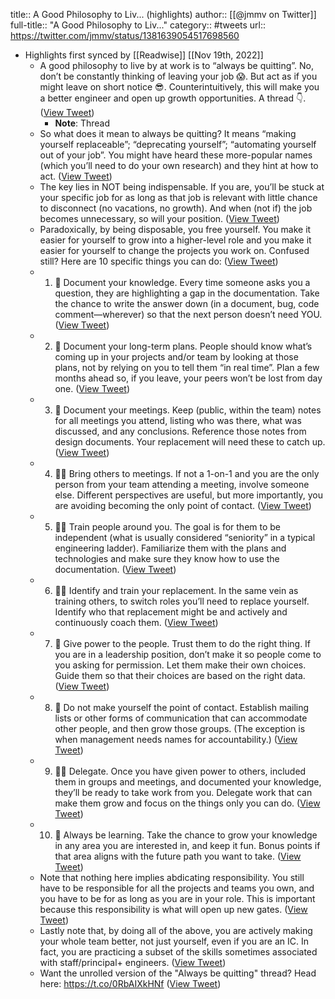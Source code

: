 title:: A Good Philosophy to Liv... (highlights)
author:: [[@jmmv on Twitter]]
full-title:: "A Good Philosophy to Liv..."
category:: #tweets
url:: https://twitter.com/jmmv/status/1381639054517698560

- Highlights first synced by [[Readwise]] [[Nov 19th, 2022]]
	- A good philosophy to live by at work is to “always be quitting”. No, don’t be constantly thinking of leaving your job 😱. But act as if you might leave on short notice 😎. Counterintuitively, this will make you a better engineer and open up growth opportunities. A thread 👇. ([View Tweet](https://twitter.com/jmmv/status/1381639009374404616))
		- **Note**: Thread
	- So what does it mean to always be quitting? It means “making yourself replaceable”; “deprecating yourself”; “automating yourself out of your job”. You might have heard these more-popular names (which you’ll need to do your own research) and they hint at how to act. ([View Tweet](https://twitter.com/jmmv/status/1381639013254111235))
	- The key lies in NOT being indispensable. If you are, you’ll be stuck at your specific job for as long as that job is relevant with little chance to disconnect (no vacations, no growth). And when (not if) the job becomes unnecessary, so will your position. ([View Tweet](https://twitter.com/jmmv/status/1381639016051707905))
	- Paradoxically, by being disposable, you free yourself. You make it easier for yourself to grow into a higher-level role and you make it easier for yourself to change the projects you work on. Confused still? Here are 10 specific things you can do: ([View Tweet](https://twitter.com/jmmv/status/1381639020812279816))
	- 1. 📕 Document your knowledge. Every time someone asks you a question, they are highlighting a gap in the documentation. Take the chance to write the answer down (in a document, bug, code comment—wherever) so that the next person doesn’t need YOU. ([View Tweet](https://twitter.com/jmmv/status/1381639024171917315))
	- 2. 🏁 Document your long-term plans. People should know what’s coming up in your projects and/or team by looking at those plans, not by relying on you to tell them “in real time”. Plan a few months ahead so, if you leave, your peers won’t be lost from day one. ([View Tweet](https://twitter.com/jmmv/status/1381639028240310277))
	- 3. 🤝 Document your meetings. Keep (public, within the team) notes for all meetings you attend, listing who was there, what was discussed, and any conclusions. Reference those notes from design documents. Your replacement will need these to catch up. ([View Tweet](https://twitter.com/jmmv/status/1381639032405258248))
	- 4. 🚶‍♂️ Bring others to meetings. If not a 1-on-1 and you are the only person from your team attending a meeting, involve someone else. Different perspectives are useful, but more importantly, you are avoiding becoming the only point of contact. ([View Tweet](https://twitter.com/jmmv/status/1381639034653483008))
	- 5. 👩‍🔧 Train people around you. The goal is for them to be independent (what is usually considered “seniority” in a typical engineering ladder). Familiarize them with the plans and technologies and make sure they know how to use the documentation. ([View Tweet](https://twitter.com/jmmv/status/1381639039468544001))
	- 6. 👩‍🎓 Identify and train your replacement. In the same vein as training others, to switch roles you’ll need to replace yourself. Identify who that replacement might be and actively and continuously coach them. ([View Tweet](https://twitter.com/jmmv/status/1381639040651259912))
	- 7. 🔑 Give power to the people. Trust them to do the right thing. If you are in a leadership position, don’t make it so people come to you asking for permission. Let them make their own choices. Guide them so that their choices are based on the right data. ([View Tweet](https://twitter.com/jmmv/status/1381639043176300546))
	- 8. 📧 Do not make yourself the point of contact. Establish mailing lists or other forms of communication that can accommodate other people, and then grow those groups. (The exception is when management needs names for accountability.) ([View Tweet](https://twitter.com/jmmv/status/1381639047769026566))
	- 9. 👨‍💼 Delegate. Once you have given power to others, included them in groups and meetings, and documented your knowledge, they’ll be ready to take work from you. Delegate work that can make them grow and focus on the things only you can do. ([View Tweet](https://twitter.com/jmmv/status/1381639048817569797))
	- 10. 🏫 Always be learning. Take the chance to grow your knowledge in any area you are interested in, and keep it fun. Bonus points if that area aligns with the future path you want to take. ([View Tweet](https://twitter.com/jmmv/status/1381639050319163393))
	- Note that nothing here implies abdicating responsibility. You still have to be responsible for all the projects and teams you own, and you have to be for as long as you are in your role. This is important because this responsibility is what will open up new gates. ([View Tweet](https://twitter.com/jmmv/status/1381639052009476098))
	- Lastly note that, by doing all of the above, you are actively making your whole team better, not just yourself, even if you are an IC. In fact, you are practicing a subset of the skills sometimes associated with staff/principal+ engineers. ([View Tweet](https://twitter.com/jmmv/status/1381639053158674438))
	- Want the unrolled version of the "Always be quitting" thread? Head here: https://t.co/0RbAIXkHNf ([View Tweet](https://twitter.com/jmmv/status/1381639054517698560))